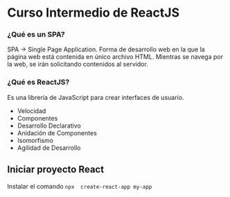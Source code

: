 # Curso Intermedio de ReactJS

### ¿Qué es un SPA?
SPA -> Single Page Application. Forma de desarrollo web en la que la página web está contenida en
único archivo HTML. Mientras se navega por la web, se irán solicitando contenidos al servidor.

### ¿Qué es ReactJS?
Es una librería de JavaScript para crear interfaces de usuario. 
* Velocidad
* Componentes
* Desarrollo Declarativo
* Anidación de Componentes
* Isomorfismo
* Agilidad de Desarrollo


## Iniciar proyecto React
Instalar el comando `npx  create-react-app my-app`
